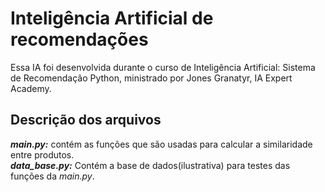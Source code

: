 # Inteligência Artificial de recomendações
Essa IA foi desenvolvida durante o curso de Inteligência Artificial: Sistema de Recomendação Python, ministrado por Jones Granatyr, IA Expert Academy.

## Descrição dos arquivos
_**main.py:**_ contém as funções que são usadas para calcular a similaridade entre produtos. <br>
_**data_base.py:**_ Contém a base de dados(ilustrativa) para testes das funções da _main.py_.

